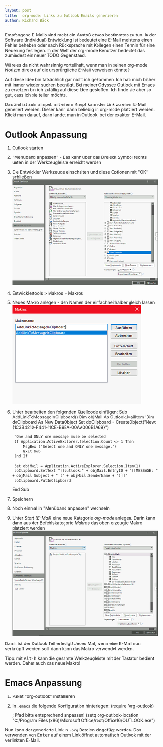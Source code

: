 ```yaml
---
layout: post
title:  org-mode: Links zu Outlook Emails generieren
author: Richard Bäck
---
```


Empfangene E-Mails sind meist ein Anstoß etwas bestimmtes zu tun. In der Software (Individual) Entwicklung ist bedeutet eine E-Mail meistens einen Fehler beheben oder nach Rücksprache mit Kollegen einen Termin für eine Neuerung festlegen. In der Welt der org-mode Benutzer bedeutet das zumindest ein neuer TODO Gegenstand.

Wäre es da nicht wahnsinnig vorteilhaft, wenn man in seinen org-mode Notizen direkt auf die ursprüngliche E-Mail verweisen könnte?

Auf diese Idee bin tatsächlich gar nicht ich gekommen. Ich hab mich bisher mit immer wieder suchen begnügt. Bei meiner Odyssee Outlook mit Emacs zu ersetzen bin ich zufällig auf diese Idee gestoßen. Ich finde sie aber so gut, dass ich sie teilen möchte.

Das Ziel ist sehr simpel: mit einem Knopf kann der Link zu einer E-Mail generiert werden. Dieser kann dann beliebig in org-mode platziert werden. Klickt man darauf, dann landet man in Outlook, bei der exakten E-Mail.

# Outlook Anpassung

1. Outlook starten
2. "Menüband anpassen" - Das kann über das Dreieck Symbol rechts unten in der Werkzeugleiste erreicht werden
3. Die Entwickler Werkzeuge einschalten und diese Optionen mit "OK" schließen 
   ![Entwicklertools einschalten](/assets/links-zu-outlook-emails-generieren/1_entwickertools_einschalten.png)
4. Entwicklertools > Makros > Makros
5. Neues Makro anlegen - den Namen der einfachheithalber gleich lassen
   ![Makro anlegen](/assets/links-zu-outlook-emails-generieren/2_makro_anlegen.png) 
6. Unter bearbeiten den folgenden Quellcode einfügen:
    Sub AddLinkToMessageInClipboard()
        Dim objMail As Outlook.MailItem
        'Dim doClipboard As New DataObject
        Set doClipboard = CreateObject("New:{1C3B4210-F441-11CE-B9EA-00AA006B1A69}")
            
        'One and ONLY one message muse be selected
        If Application.ActiveExplorer.Selection.Count <> 1 Then
            MsgBox ("Select one and ONLY one message.")
            Exit Sub
        End If
        
        Set objMail = Application.ActiveExplorer.Selection.Item(1)
        doClipboard.SetText "[[outlook:" + objMail.EntryID + "][MESSAGE: " + objMail.Subject + " (" + objMail.SenderName + ")]]"
        doClipboard.PutInClipboard
    End Sub
7. Speichern
8. Noch einmal in "Menüband anpassen" wechseln
9. Unter _Start (E-Mail)_ eine neue Kategorie _org-mode_ anlegen. Darin kann dann aus der Befehlskategorie _Makros_ das oben erzeugte Makro platziert werden
   ![Makro erreichbar machen](/assets/links-zu-outlook-emails-generieren/3_makro_erreichbar_machen.png)

Damit ist der Outlook Teil erledigt! Jedes Mal, wenn eine E-Mail nun verknüpft werden soll, dann kann das Makro verwendet werden.

Tipp: mit <kbd>Alt-h</kbd> kann die gesamte Werkzeugleiste mit der Tastatur bedient werden. Daher auch das neue Makro!

# Emacs Anpassung

1. Paket "org-outlook" installieren
2. In `.emacs` die folgende Konfiguration hinterlegen:
    (require 'org-outlook)
   
    ; Pfad bitte entsprechend anpassen!
    (setq org-outlook-location "C:/Program Files (x86)/Microsoft Office/root/Office16/OUTLOOK.exe")

Nun kann der generierte Link in `.org` Dateien eingefügt werden. Das verwenden von <kbd>Enter</kbd> auf einem Link öffnet automatisch Outlook mit der verlinkten E-Mail.
